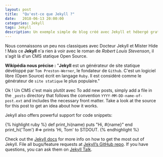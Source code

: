 ```yaml
---
layout: post
title:  "Qu'est-ce que Jekyll ?"
date:   2018-06-13 20:00:00
categories: Jekyll
tags: Jekyll
description: Un exemple simple de blog créé avec Jekyll et hébergé gratuitement sur GitHub.
---
```

Nous connaissons un peu nos classiques avec Docteur Jekyll et Mister Hide !
Mais ce **Jekyll** n'a rien à voir avec le roman de *Robert Louis Stevenson*, il s'agit là d'un CMS statique Open Source.

__Wikipédia nous précise :__
"**Jekyll** est un générateur de site statique dévéloppé par `Tom Preston-Werner`, le fondateur de `Github`. C'est un logiciel libre (Open Source) écrit en langage `Ruby`. Il est considéré comme le générateur de `site statique` le plus populaire."

Ok ! Un CMS c'est mais plutôt avec  To add new posts, simply add a file in the `_posts` directory that follows the convention `YYYY-MM-DD-name-of-post.ext` and includes the necessary front matter. Take a look at the source for this post to get an idea about how it works.

Jekyll also offers powerful support for code snippets:

{% highlight ruby %}
def print_hi(name)
  puts "Hi, #{name}"
end
print_hi('Tom')
#=> prints 'Hi, Tom' to STDOUT.
{% endhighlight %}

Check out the [Jekyll docs][jekyll-docs] for more info on how to get the most out of Jekyll. File all bugs/feature requests at [Jekyll’s GitHub repo][jekyll-gh]. If you have questions, you can ask them on [Jekyll Talk][jekyll-talk].

[jekyll-docs]: https://jekyllrb.com/docs/home
[jekyll-gh]:   https://github.com/jekyll/jekyll
[jekyll-talk]: https://talk.jekyllrb.com/

